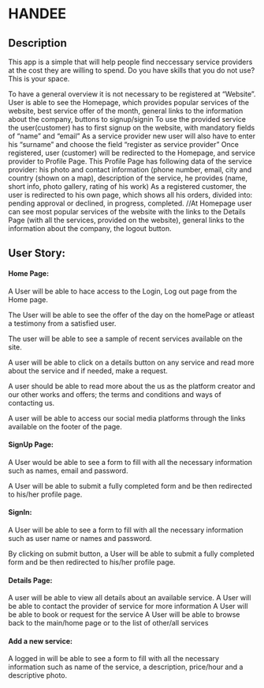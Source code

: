 # HANDEE

## Description

This app is a simple that will help people find neccessary service providers at the cost they are willing to spend. Do you have skills that you do not use? This is your space.

To have a general overview it is not necessary to be registered at “Website”. User is able to see the Homepage, which provides popular services of the website, best service offer of the month, general links to the information about the company, buttons to signup/signin
To use the provided service the user(customer) has to first signup on the website, with mandatory fields of “name” and “email”
As a service provider new user will also have to enter his “surname” and choose the field “register as service provider”
Once registered, user (customer) will be redirected to the Homepage, and service provider to Profile Page. This Profile Page has following data of the service provider: his photo and contact information (phone number, email, city and country (shown on a map), description of the service, he provides (name, short info, photo gallery, rating of his work)
As a registered customer, the user is redirected to his own page, which shows all his orders, divided into: pending approval or declined, in progress, completed.
//At Homepage user can see most popular services of the website with the links to the Details Page (with all the services, provided on the website), general links to the information about the company, the logout button.

## User Story:

#### Home Page:

A User will be able to hace access to the Login, Log out page from the Home page.

The User will be able to see the offer of the day on the homePage or atleast a testimony from a satisfied user.

The user will be able to see a sample of recent services available on the site.

A user will be able to click on a details button on any service and read more about the service and if needed, make a request.

A user should be able to read more about the us as the platform creator and our other works and offers; the terms and conditions and ways of contacting us.

A user will be able to access our social media platforms through the links available on the footer of the page.

#### SignUp Page:

A User would be able to see a form to fill with all the necessary information such as names, email and password.

A User will be able to submit a fully completed form and be then redirected to his/her profile page.

#### SignIn:

A User will be able to see a form to fill with all the necessary information such as user name or names and password.

By clicking on submit button, a User will be able to submit a fully completed form and be then redirected to his/her profile page.

#### Details Page:

A user will be able to view all details about an available service.
A User will be able to contact the provider of service for more information
A User will be able to book or request for the service
A User will be able to browse back to the main/home page or to the list of other/all services

#### Add a new service:

A logged in will be able to see a form to fill with all the necessary information such as name of the service, a description, price/hour and a descriptive photo.
